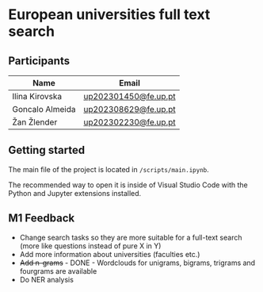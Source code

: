 # European universities full text search

## Participants

| Name            | Email                |
| --------------- | -------------------- |
| Ilina Kirovska  | up202301450@fe.up.pt |
| Goncalo Almeida | up202308629@fe.up.pt |
| Žan Žlender     | up202302230@fe.up.pt |

## Getting started

The main file of the project is located in `/scripts/main.ipynb`.

The recommended way to open it is inside of Visual Studio Code with the Python and Jupyter extensions installed.


## M1 Feedback

* Change search tasks so they are more suitable for a full-text search (more like questions instead of pure X in Y)
* Add more information about universities (faculties etc.)
* ~~Add n-grams~~ - DONE - Wordclouds for unigrams, bigrams, trigrams and fourgrams are available
* Do NER analysis 
